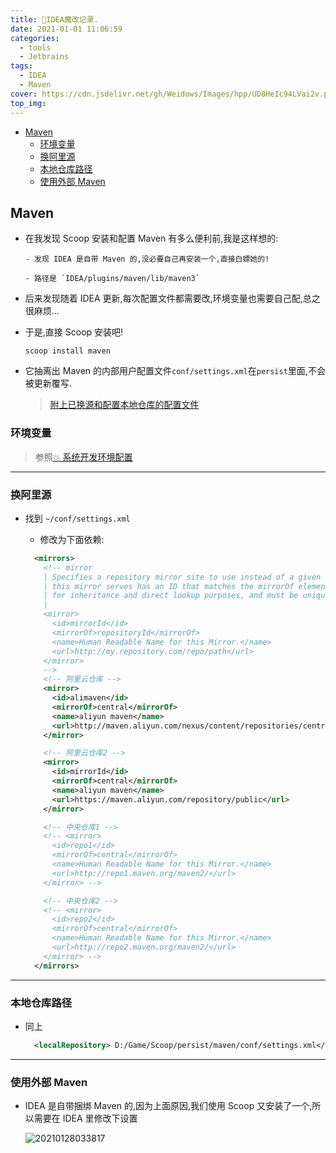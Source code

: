 ```yaml
---
title: 🎉IDEA魔改记录.
date: 2021-01-01 11:06:59
categories:
  - tools
  - Jetbrains
tags:
  - IDEA
  - Maven
cover: https://cdn.jsdelivr.net/gh/Weidows/Images/hpp/UD8HeIc94LVai2v.png
top_img:
---
```


<!--
 * @?: *********************************************************************
 * @Author: Weidows
 * @Date: 2021-01-01 11:06:59
 * @LastEditors: Weidows
 * @LastEditTime: 2021-07-29 14:12:20
 * @FilePath: \Blog-private\source\_posts\tools\Jetbrains\Modification.md
 * @Description:
 * @!: *********************************************************************
-->

- [Maven](#maven)
  - [环境变量](#环境变量)
  - [换阿里源](#换阿里源)
  - [本地仓库路径](#本地仓库路径)
  - [使用外部 Maven](#使用外部-maven)

## Maven

- 在我发现 Scoop 安装和配置 Maven 有多么便利前,我是这样想的:

  ```
  - 发现 IDEA 是自带 Maven 的,没必要自己再安装一个,直接白嫖她的!

  - 路径是 `IDEA/plugins/maven/lib/maven3`
  ```

- 后来发现随着 IDEA 更新,每次配置文件都需要改,环境变量也需要自己配,总之很麻烦...

- 于是,直接 Scoop 安装吧!

  ```shell
  scoop install maven
  ```

- 它抽离出 Maven 的内部用户配置文件`conf/settings.xml`在`persist`里面,不会被更新覆写.

  > [附上已换源和配置本地仓库的配置文件](https://github.com/Weidows/Programming-Configuration/blob/master/Maven/conf/settings.xml)

### 环境变量

> 参照[💥 系统开发环境配置](../../../system/system_variable#Maven)

---

### 换阿里源

- 找到 `~/conf/settings.xml`

  - 修改为下面依赖:

  ```xml
    <mirrors>
      <!-- mirror
      | Specifies a repository mirror site to use instead of a given repository. The repository that
      | this mirror serves has an ID that matches the mirrorOf element of this mirror. IDs are used
      | for inheritance and direct lookup purposes, and must be unique across the set of mirrors.
      |
      <mirror>
        <id>mirrorId</id>
        <mirrorOf>repositoryId</mirrorOf>
        <name>Human Readable Name for this Mirror.</name>
        <url>http://my.repository.com/repo/path</url>
      </mirror>
      -->
      <!-- 阿里云仓库 -->
      <mirror>
        <id>alimaven</id>
        <mirrorOf>central</mirrorOf>
        <name>aliyun maven</name>
        <url>http://maven.aliyun.com/nexus/content/repositories/central/</url>
      </mirror>

      <!-- 阿里云仓库2 -->
      <mirror>
        <id>mirrorId</id>
        <mirrorOf>central</mirrorOf>
        <name>aliyun maven</name>
        <url>https://maven.aliyun.com/repository/public</url>
      </mirror>

      <!-- 中央仓库1 -->
      <!-- <mirror>
        <id>repo1</id>
        <mirrorOf>central</mirrorOf>
        <name>Human Readable Name for this Mirror.</name>
        <url>http://repo1.maven.org/maven2/</url>
      </mirror> -->

      <!-- 中央仓库2 -->
      <!-- <mirror>
        <id>repo2</id>
        <mirrorOf>central</mirrorOf>
        <name>Human Readable Name for this Mirror.</name>
        <url>http://repo2.maven.org/maven2/</url>
      </mirror> -->
    </mirrors>
  ```

---

### 本地仓库路径

- 同上

  ```xml
    <localRepository> D:/Game/Scoop/persist/maven/conf/settings.xml</localRepository>
  ```

---

### 使用外部 Maven

- IDEA 是自带捆绑 Maven 的,因为上面原因,我们使用 Scoop 又安装了一个,所以需要在 IDEA 里修改下设置

  <img src="https://cdn.jsdelivr.net/gh/Weidows/Images/hpp/rkegM7GmIxwKtyT.png" alt="20210128033817" />
